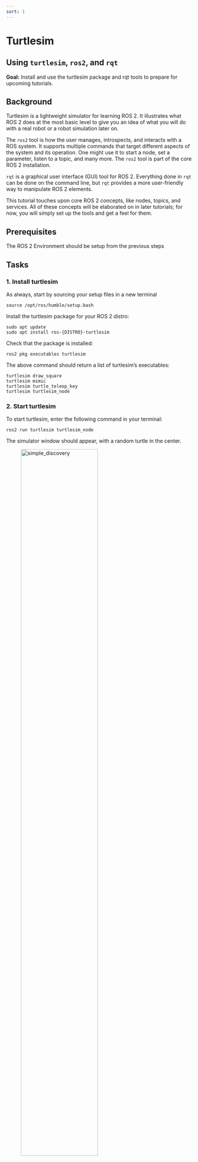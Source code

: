 ```yaml
---
sort: 1
---
```


# Turtlesim

## Using `turtlesim`, `ros2`, and `rqt`

**Goal:** Install and use the turtlesim package and rqt tools to prepare for upcoming tutorials.

## Background

Turtlesim is a lightweight simulator for learning ROS 2. It illustrates what ROS 2 does at the most basic level to give you an idea of what you will do with a real robot or a robot simulation later on.

The `ros2` tool is how the user manages, introspects, and interacts with a ROS system. It supports multiple commands that target different aspects of the system and its operation. One might use it to start a node, set a parameter, listen to a topic, and many more. The `ros2` tool is part of the core ROS 2 installation.

`rqt` is a graphical user interface (GUI) tool for ROS 2. Everything done in `rqt` can be done on the command line, but `rqt` provides a more user-friendly way to manipulate ROS 2 elements.

This tutorial touches upon core ROS 2 concepts, like nodes, topics, and services. All of these concepts will be elaborated on in later tutorials; for now, you will simply set up the tools and get a feel for them.

## Prerequisites

The ROS 2 Environment should be setup from the previous steps

## Tasks

### 1. Install turtlesim

As always, start by sourcing your setup files in a new terminal

```shell
source /opt/ros/humble/setup.bash
```

Install the turtlesim package for your ROS 2 distro:

```shell
sudo apt update
sudo apt install ros-{DISTRO}-turtlesim
```

Check that the package is installed:

```shell
ros2 pkg executables turtlesim
```

The above command should return a list of turtlesim’s executables:

```shell
turtlesim draw_square
turtlesim mimic
turtlesim turtle_teleop_key
turtlesim turtlesim_node
```

### 2. Start turtlesim

To start turtlesim, enter the following command in your terminal:

```shell
ros2 run turtlesim turtlesim_node
```

The simulator window should appear, with a random turtle in the center.

<figure class="aligncenter">
    <img src="media/turtlesim.png" alt="simple_discovery" style="width: 70%"/>
    <figcaption>TurtleSim Window</figcaption>
</figure>

In the terminal, under the command, you will see messages from the node:

```shell
[INFO] [turtlesim]: Starting turtlesim with node name /turtlesim
[INFO] [turtlesim]: Spawning turtle [turtle1] at x=[5.544445], y=[5.544445], theta=[0.000000]
```

There you can see the default turtle’s name and the coordinates where it spawns.

### 3. Use turtlesim

Open a new terminal and source ROS 2 again.

```shell
source /opt/ros/humble/setup.bash
```

Now you will run a new node to control the turtle in the first node:

```shell
ros2 run turtlesim turtle_teleop_key
```

At this point you should have three windows open: a terminal running `turtlesim_node`, a terminal running `turtle_teleop_key` and the `turtlesim window` 

Arrange these windows so that you can see the turtlesim window, but also have the terminal running turtle_teleop_key active so that you can control the turtle in turtlesim.

Use the arrow keys on your keyboard to control the turtle. It will move around the screen, using its attached “pen” to draw the path it followed so far.

```note
Pressing an arrow key will only cause the turtle to move a short distance and then stop. This is because, realistically, you wouldn’t want a robot to continue carrying on an instruction if, for example, the operator lost the connection to the robot.

```

You can see the nodes, and their associated topics, services, and actions, using the list subcommands of the respective commands:

```shell
ros2 node list
ros2 topic list
ros2 service list
ros2 action list
```

You will learn more about these concepts in the coming tutorials. Since the goal of this tutorial is only to get a general overview of turtlesim, you will use rqt to call some of the turtlesim services and interact with `turtlesim_node`

### 4. Install rqt 

Open a new terminal to install `rqt` and its plugins:

```shell
sudo apt update
sudo apt install ~nros-humble-rqt*
```

To run rqt:

```shell
rqt
```

### 5. Use rqt 

When running rqt for the first time, the window will be blank. No worries; just select Plugins > Services > Service Caller from the menu bar at the top.

```note 
It may take some time for rqt to locate all the plugins. If you click on Plugins but don’t see Services or any other options, you should close rqt and enter the command rqt --force-discover in your terminal.
```

<figure class="aligncenter">
    <img src="media/rqt.png" alt="simple_discovery" style="width: 70%"/>
    <figcaption>rqt window</figcaption>
</figure>

Use the refresh button to the left of the Service dropdown list to ensure all the services of your turtlesim node are available.

Click on the Service dropdown list to see turtlesim’s services, and select the `/spawn` service.

#### 5.1 Try the spawn service

Let’s use rqt to call the `/spawn` service. You can guess from its name that `/spawn` will create another turtle in the turtlesim window.

Give the new turtle a unique name, like `turtle2`, by double-clicking between the empty single quotes in the **Expression** column. You can see that this expression corresponds to the value of **name** and is of type **string**.

Next enter some valid coordinates at which to spawn the new turtle, like `x = 1.0` and `y = 1.0`.

<figure class="aligncenter">
    <img src="media/spawn.png" alt="spawn" style="width: 70%"/>
    <figcaption>spawn window</figcaption>
</figure>

```note 
If you try to spawn a new turtle with the same name as an existing turtle, like the default ``turtle1``, you will get an error message in the terminal running ``turtlesim_node``:

``[ERROR] [turtlesim]: A turtle named [turtle1] already exists``
```

To spawn `turtle2`, you then need to call the service by clicking the **Call** button on the upper right side of the rqt window.

If the service call was successful, you should see a new turtle (again with a random design) spawn at the coordinates you input for **x** and **y**.

If you refresh the service list in rqt, you will also see that now there are services related to the new turtle, ``/turtle2/...``, in addition to ``/turtle1/...``.

#### 5.2 Try the set_pen service


Now let's give ``turtle1`` a unique pen using the ``/set_pen`` service:

<figure class="aligncenter">
    <img src="media/set_pen.png" alt="set_pen" style="width: 70%"/>
    <figcaption>set pen window</figcaption>
</figure>

The values for **r**, **g** and **b**, which are between 0 and 255, set the color of the pen ``turtle1`` draws with, and **width** sets the thickness of the line.

To have ``turtle1`` draw with a distinct red line, change the value of **r** to 255, and the value of **width** to 5.
Don't forget to call the service after updating the values.

If you return to the terminal where ``turtle_teleop_key`` is running and press the arrow keys, you will see ``turtle1``'s pen has changed.


<figure class="aligncenter">
    <img src="media/new_pen.png" alt="set_pen" style="width: 70%"/>
    <figcaption>new pen window</figcaption>
</figure>

You've probably also noticed that there's no way to move ``turtle2``.
That's because there is no teleop node for ``turtle2``.

### 6. Remapping

You need a second teleop node in order to control ``turtle2``.
However, if you try to run the same command as before, you will notice that this one also controls ``turtle1``.
The way to change this behavior is by remapping the ``cmd_vel`` topic.

In a new terminal, source ROS 2, and run:

```shell
  ros2 run turtlesim turtle_teleop_key --ros-args --remap turtle1/cmd_vel:=turtle2/cmd_vel
```


Now, you can move ``turtle2`` when this terminal is active, and ``turtle1`` when the other terminal running ``turtle_teleop_key`` is active.

<figure class="aligncenter">
    <img src="media/remap.png" alt="remap" style="width: 70%"/>
    <figcaption>remap window</figcaption>
</figure>

### 7. Close turtlesim

To stop the simulation, you can enter ``Ctrl + C`` in the ``turtlesim_node`` terminal, and ``q`` in the ``turtle_teleop_key`` terminals.

## Summary
---

Using turtlesim and rqt is a great way to learn the core concepts of ROS 2.

